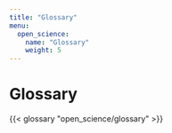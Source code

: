 ```yaml
---
title: "Glossary"
menu:
  open_science:
    name: "Glossary"
    weight: 5
---
```


# Glossary

{{< glossary "open_science/glossary" >}}
